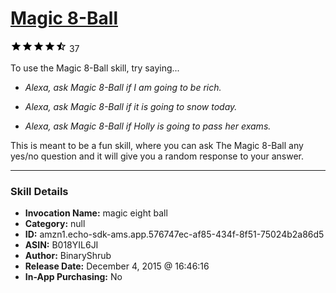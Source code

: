 # [Magic 8-Ball](http://alexa.amazon.com/#skills/amzn1.echo-sdk-ams.app.576747ec-af85-434f-8f51-75024b2a86d5)
![4.6 stars](../../images/ic_star_black_18dp_1x.png)![4.6 stars](../../images/ic_star_black_18dp_1x.png)![4.6 stars](../../images/ic_star_black_18dp_1x.png)![4.6 stars](../../images/ic_star_black_18dp_1x.png)![4.6 stars](../../images/ic_star_half_black_18dp_1x.png) 37

To use the Magic 8-Ball skill, try saying...

* *Alexa, ask Magic 8-Ball if I am going to be rich.*

* *Alexa, ask Magic 8-Ball if it is going to snow today.*

* *Alexa, ask Magic 8-Ball if Holly is going to pass her exams.*

This is meant to be a fun skill, where you can ask The Magic 8-Ball any yes/no question and it will give you a random response to your answer.

***

### Skill Details

* **Invocation Name:** magic eight ball
* **Category:** null
* **ID:** amzn1.echo-sdk-ams.app.576747ec-af85-434f-8f51-75024b2a86d5
* **ASIN:** B018YIL6JI
* **Author:** BinaryShrub
* **Release Date:** December 4, 2015 @ 16:46:16
* **In-App Purchasing:** No

